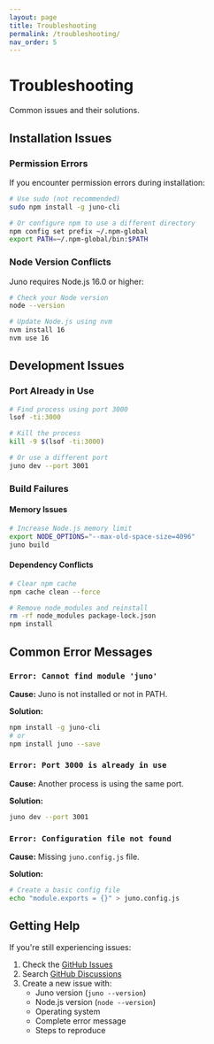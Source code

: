 ```yaml
---
layout: page
title: Troubleshooting
permalink: /troubleshooting/
nav_order: 5
---
```


# Troubleshooting

Common issues and their solutions.

## Installation Issues

### Permission Errors

If you encounter permission errors during installation:

```bash
# Use sudo (not recommended)
sudo npm install -g juno-cli

# Or configure npm to use a different directory
npm config set prefix ~/.npm-global
export PATH=~/.npm-global/bin:$PATH
```

### Node Version Conflicts

Juno requires Node.js 16.0 or higher:

```bash
# Check your Node version
node --version

# Update Node.js using nvm
nvm install 16
nvm use 16
```

## Development Issues

### Port Already in Use

```bash
# Find process using port 3000
lsof -ti:3000

# Kill the process
kill -9 $(lsof -ti:3000)

# Or use a different port
juno dev --port 3001
```

### Build Failures

#### Memory Issues

```bash
# Increase Node.js memory limit
export NODE_OPTIONS="--max-old-space-size=4096"
juno build
```

#### Dependency Conflicts

```bash
# Clear npm cache
npm cache clean --force

# Remove node_modules and reinstall
rm -rf node_modules package-lock.json
npm install
```

## Common Error Messages

### `Error: Cannot find module 'juno'`

**Cause:** Juno is not installed or not in PATH.

**Solution:**
```bash
npm install -g juno-cli
# or
npm install juno --save
```

### `Error: Port 3000 is already in use`

**Cause:** Another process is using the same port.

**Solution:**
```bash
juno dev --port 3001
```

### `Error: Configuration file not found`

**Cause:** Missing `juno.config.js` file.

**Solution:**
```bash
# Create a basic config file
echo "module.exports = {}" > juno.config.js
```

## Getting Help

If you're still experiencing issues:

1. Check the [GitHub Issues](https://github.com/juno-labs/juno/issues)
2. Search [GitHub Discussions](https://github.com/juno-labs/juno/discussions)
3. Create a new issue with:
   - Juno version (`juno --version`)
   - Node.js version (`node --version`)
   - Operating system
   - Complete error message
   - Steps to reproduce